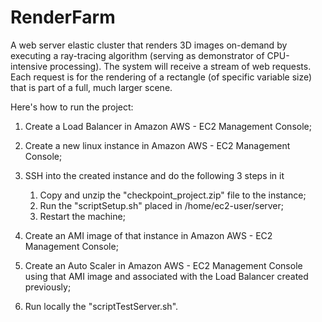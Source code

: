 # RenderFarm
A web  server  elastic  cluster  that  renders  3D  images  on-demand by executing a ray-tracing algorithm (serving as demonstrator of CPU-intensive processing). The system will receive a stream of web requests.  Each request is for the rendering of a rectangle (of specific variable size) that is part of a full, much larger scene.

Here's how to run the project:

1. Create a Load Balancer in Amazon AWS - EC2 Management Console;
2. Create a new linux instance in Amazon AWS - EC2 Management Console;
3. SSH into the created instance and do the following 3 steps in it
    1. Copy and unzip the "checkpoint_project.zip" file to the instance;
    2. Run the "scriptSetup.sh" placed in /home/ec2-user/server;
    3. Restart the machine;

4. Create an AMI image of that instance in Amazon AWS - EC2 Management Console;
5. Create an Auto Scaler in Amazon AWS - EC2 Management Console using that AMI image and associated with the Load Balancer created previously;
6. Run locally the "scriptTestServer.sh".
